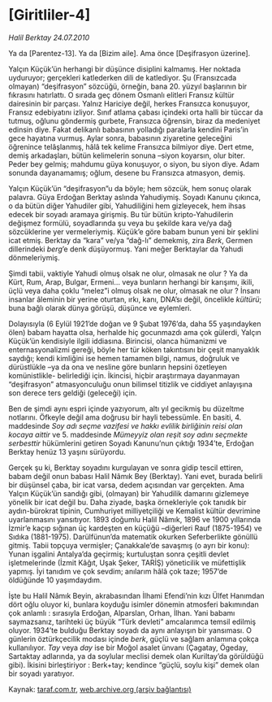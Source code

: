 # [Giritliler-4]

*Halil Berktay 24.07.2010*

<div class="yazi"><p>Ya da [Parentez-13]. Ya da [Bizim aile]. Ama önce [Deşifrasyon üzerine]. </p>
<p>Yalçın Küçük’ün herhangi bir düşünce disiplini kalmamış. Her noktada uyduruyor; gerçekleri katlederken dili de katlediyor. Şu (Fransızcada olmayan) “deşifrasyon” sözcüğü, örneğin, bana 20. yüzyıl başlarının bir fıkrasını hatırlattı. O sırada geç dönem Osmanlı elitleri Fransız kültür dairesinin bir parçası. Yalnız Hariciye değil, herkes Fransızca konuşuyor, Fransız edebiyatını izliyor. Sınıf atlama çabası içindeki orta halli bir tüccar da tutmuş, oğlunu göndermiş gurbete, Fransızca öğrensin, biraz da medeniyet edinsin diye. Fakat delikanlı babasının yolladığı paralarla kendini Paris’in gece hayatına vurmuş. Aylar sonra, babasının ziyaretine geleceğini öğrenince telâşlanmış, hâlâ tek kelime Fransızca bilmiyor diye. Dert etme, demiş arkadaşları, bütün kelimelerin sonuna –siyon koyarsın, olur biter. Peder bey gelmiş; mahdumu güya konuşuyor, o siyon, bu siyon diye. Adam sonunda dayanamamış; oğlum, desene bu Fransızca atmasyon, demiş.</p>
<p>Yalçın Küçük’ün “deşifrasyon”u da böyle; hem sözcük, hem sonuç olarak palavra. Güya Erdoğan Berktay aslında Yahudiymiş. Soyadı Kanunu çıkınca, o da bütün diğer Yahudiler gibi, Yahudiliğini hem gizleyecek, hem ihsas edecek bir soyadı aramaya girişmiş. Bu tür bütün kripto-Yahudilerin değişmez formülü, soyadlarında şu veya bu şekilde kara ve/ya dağ sözcüklerine yer vermeleriymiş. Küçük’e göre babam bunun yeni bir şeklini icat etmiş. Berktay da “kara” ve/ya “dağ-lı” demekmiş, zira <i>Berk</i>, Germen dillerindeki <i>berg</i>’e denk düşüyormuş. Yani meğer Berktaylar da Yahudi dönmeleriymiş.</p>
<p>Şimdi tabii, vaktiyle Yahudi olmuş olsak ne olur, olmasak ne olur ? Ya da Kürt, Rum, Arap, Bulgar, Ermeni… veya bunların herhangi bir karışımı, ikili, üçlü veya daha çoklu “melez”i olmuş olsak ne olur, olmasak ne olur ? İnsanı insanlar âleminin bir yerine oturtan, ırkı, kanı, DNA’sı değil, öncelikle <i>kültürü</i>; buna bağlı olarak dünya görüşü, düşünce ve eylemleri. </p>
<p>Dolayısıyla (6 Eylül 1921’de doğan ve 9 Şubat 1976’da, daha 55 yaşındayken ölen) babam hayatta olsa, herhalde hiç gocunmazdı ama çok gülerdi, Yalçın Küçük’ün kendisiyle ilgili iddiasına. Birincisi, olanca hümanizmi ve enternasyonalizmi gereği, böyle her tür köken takıntısını bir çeşit manyaklık saydığı; kendi kimliğini ise hemen tamamen bilgi, namus, doğruluk ve dürüstlükle –ya da ona ve nesline göre bunların hepsini özetleyen komünistlikle- belirlediği için. İkincisi, hiçbir araştırmaya dayanmayan “deşifrasyon” atmasyonculuğu onun bilimsel titizlik ve ciddiyet anlayışına son derece ters geldiği (geleceği) için.</p>
<p>Ben de şimdi aynı espri içinde yazıyorum, altı yıl gecikmiş bu düzeltme notlarını. Öfkeyle değil ama doğrusu bir hayli tebessümle. En basiti, 4. maddesinde <i>Soy adı seçme vazifesi ve hakkı evlilik birliğinin reisi olan kocaya aittir</i> ve 5. maddesinde <i>Mümeyyiz olan reşit soy adını seçmekte serbesttir</i> hükümlerini getiren Soyadı Kanunu’nun çıktığı 1934’te, Erdoğan Berktay henüz 13 yaşını sürüyordu.</p>
<p>Gerçek şu ki, Berktay soyadını kurgulayan ve sonra gidip tescil ettiren, babam değil onun babası Halil Nâmık Bey (Berktay). Yani evet, burada belirli bir düşünsel çaba, bir icat varsa, dedem açısından var gerçekten. Ama Yalçın Küçük’ün sandığı gibi, (olmayan) bir Yahudilik damarını gizlemeye yönelik bir icat değil bu. Daha ziyade, başka örnekleriyle çok tanıdık bir aydın-bürokrat tipinin, Cumhuriyet milliyetçiliği ve Kemalist kültür devrimine uyarlanmasını yansıtıyor. 1893 doğumlu Halil Nâmık, 1896 ve 1900 yıllarında İzmir’e kaçıp sığınan üç kardeşten en küçüğü –diğerleri Rauf (1875-1954) ve Sıdıka (1881-1975). Darülfünun’da matematik okurken Seferberlikte gönüllü gitmiş. Tabii topçuya vermişler; Çanakkale’de savaşmış (o ayrı bir konu): Yunan işgalini Antalya’da geçirmiş; kurtuluştan sonra çeşitli devlet işletmelerinde (İzmit Kâğıt, Uşak Şeker, TARİŞ) yöneticilik ve müfettişlik yapmış. İyi tanıdım ve çok sevdim; anılarım hâlâ çok taze; 1957’de öldüğünde 10 yaşımdaydım.</p>
<p>İşte bu Halil Nâmık Beyin, akrabasından İlhami Efendi’nin kızı Ülfet Hanımdan dört oğlu oluyor ki, bunlara koyduğu isimler dönemin atmosferi bakımından çok anlamlı : sırasıyla Erdoğan, Alparslan, Orhan, İlhan. Yani babamı saymazsanız, tarihteki üç büyük “Türk devleti” amcalarımca temsil edilmiş oluyor. 1934’te bulduğu Berktay soyadı da aynı anlayışın bir yansıması. O günlerin öztürkçecilik modası içinde <i>berk</i>, güçlü ve sağlam anlamına çokça kullanılıyor. <i>Tay</i> veya <i>day</i> ise bir Moğol asalet ünvanı (Çagatay, Ögeday, Sartaktay adlarında, ya da soylular meclisi demek olan Kuriltay’da görüldüğü gibi). İkisini birleştiriyor : Berk+tay; kendince “güçlü, soylu kişi” demek olan bir soyadı yaratıyor. </p></div>

Kaynak: [taraf.com.tr](http://www.taraf.com.tr:80/halil-berktay/makale-giritliler-4.htm), [web.archive.org (arşiv bağlantısı)](http://web.archive.org/web/20100727083025/http://www.taraf.com.tr:80/halil-berktay/makale-giritliler-4.htm)
